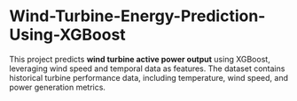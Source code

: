 # Wind-Turbine-Energy-Prediction-Using-XGBoost
This project predicts **wind turbine active power output** using XGBoost, leveraging wind speed and temporal data as features. The dataset contains historical turbine performance data, including temperature, wind speed, and power generation metrics.
